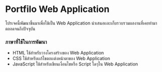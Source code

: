 # Portfilo Web Application

โปรเจคนี้พัฒนาขึ้นมาเพื่อใช้เป็น Web Application นำเสนอเเละเก็บรวบรวมผลงานที่เคยทำมาตลอดจนถึงปัจจุบัน

### ภาษาที่ใช้ในการพัฒนา

- HTML ใช้สำหรับวางโครงสร้างของ Web Application
- CSS ใช้สำหรับเเก้ไขตกเเต่งหน้าตาของ Web Application
- JavaScript ใช้สำหรับเขียนเงื่อนไขหรือ Script ใดๆใน Web Application


